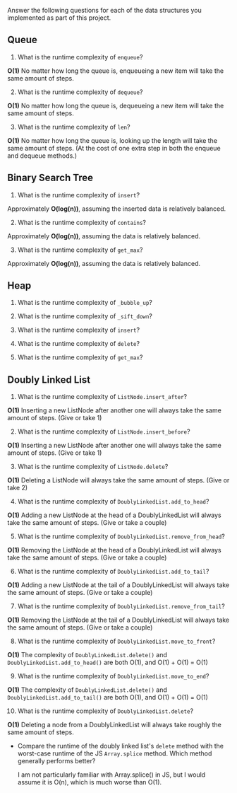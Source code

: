 Answer the following questions for each of the data structures you implemented as part of this project.

## Queue

1. What is the runtime complexity of `enqueue`?

**O(1)** No matter how long the queue is, enqueueing a new item will take the same amount of steps.

2. What is the runtime complexity of `dequeue`?

**O(1)** No matter how long the queue is, dequeueing a new item will take the same amount of steps.

3. What is the runtime complexity of `len`?

**O(1)** No matter how long the queue is, looking up the length will take the same amount of steps. (At the cost of one extra step in both the enqueue and dequeue methods.)

## Binary Search Tree

1. What is the runtime complexity of `insert`?

Approximately **O(log(n))**, assuming the inserted data is relatively balanced. 

2. What is the runtime complexity of `contains`?

Approximately **O(log(n))**, assuming the data is relatively balanced. 

3. What is the runtime complexity of `get_max`?

Approximately **O(log(n))**, assuming the data is relatively balanced. 

## Heap

1. What is the runtime complexity of `_bubble_up`?

2. What is the runtime complexity of `_sift_down`?

3. What is the runtime complexity of `insert`?

4. What is the runtime complexity of `delete`?

5. What is the runtime complexity of `get_max`?

## Doubly Linked List

1. What is the runtime complexity of `ListNode.insert_after`?

**O(1)** Inserting a new ListNode after another one will always take the same amount of steps. (Give or take 1)

2. What is the runtime complexity of `ListNode.insert_before`?

**O(1)** Inserting a new ListNode after another one will always take the same amount of steps. (Give or take 1)

3. What is the runtime complexity of `ListNode.delete`?

**O(1)** Deleting a ListNode will always take the same amount of steps. (Give or take 2)

4. What is the runtime complexity of `DoublyLinkedList.add_to_head`?

**O(1)** Adding a new ListNode at the head of a DoublyLinkedList will always take the same amount of steps. (Give or take a couple)

5. What is the runtime complexity of `DoublyLinkedList.remove_from_head`?

**O(1)** Removing the ListNode at the head of a DoublyLinkedList will always take the same amount of steps. (Give or take a couple)

6. What is the runtime complexity of `DoublyLinkedList.add_to_tail`?

**O(1)** Adding a new ListNode at the tail of a DoublyLinkedList will always take the same amount of steps. (Give or take a couple)

7. What is the runtime complexity of `DoublyLinkedList.remove_from_tail`?

**O(1)** Removing the ListNode at the tail of a DoublyLinkedList will always take the same amount of steps. (Give or take a couple)

8. What is the runtime complexity of `DoublyLinkedList.move_to_front`?

**O(1)** The complexity of `DoublyLinkedList.delete()` and `DoublyLinkedList.add_to_head()` are both O(1), and O(1) + O(1) = O(1)

9. What is the runtime complexity of `DoublyLinkedList.move_to_end`?

**O(1)** The complexity of `DoublyLinkedList.delete()` and `DoublyLinkedList.add_to_tail()` are both O(1), and O(1) + O(1) = O(1)

10. What is the runtime complexity of `DoublyLinkedList.delete`?

**O(1)** Deleting a node from a DoublyLinkedList will always take roughly the same amount of steps.

- Compare the runtime of the doubly linked list's `delete` method with the worst-case runtime of the JS `Array.splice` method. Which method generally performs better?

    I am not particularly familiar with Array.splice() in JS, but I would assume it is O(n), which is much worse than O(1).